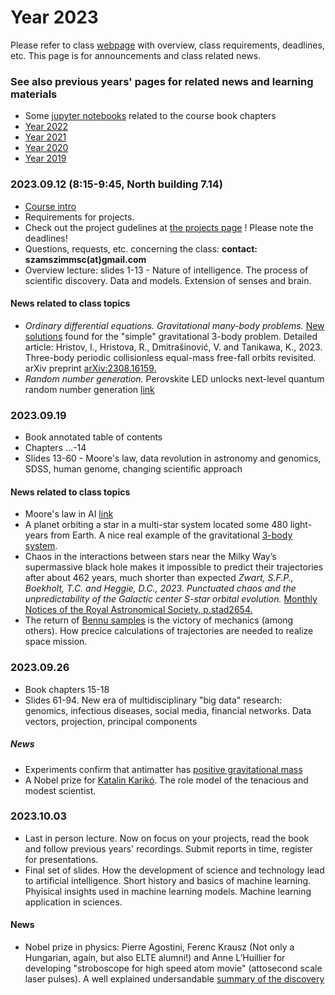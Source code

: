 # Year 2023

Please refer to class [webpage](https://icsabai.github.io/simulationsMsc/) with overview, class requirements, deadlines, etc. This page is for announcements and class related news.


### See also previous years' pages for related news and learning materials
- Some [jupyter notebooks](https://github.com/icsabai/simulationsMsc/tree/master) related to the course book chapters
- [Year 2022](https://icsabai.github.io/classes/compsimf17em/news2022/)
- [Year 2021](https://icsabai.github.io/classes/compsimf17em/news2021/)
- [Year 2020](https://icsabai.github.io/classes/compsimf17em/news2020/)
- [Year 2019](https://icsabai.github.io/classes/compsimf17em/news2019/)



### 2023.09.12 (8:15-9:45, North building 7.14) 
- [Course intro](class_intro_2023.pdf)
- Requirements for projects.
- Check out the project gudelines at [the projects page](https://icsabai.github.io/simulationsMsc/) ! Please note the deadlines!
- Questions, requests, etc. concerning the class: __contact: szamszimmsc(at)gmail.com__ 
- Overview lecture: slides 1-13 - Nature of intelligence. The process of scientific discovery. Data and models. Extension of senses and brain.

#### News related to class topics
- _Ordinary differential equations. Gravitational many-body problems._ [New solutions](https://www.newscientist.com/article/2390230-mathematicians-find-12000-solutions-for-fiendish-three-body-problem/) found for the "simple" gravitational 3-body problem.  Detailed article: Hristov, I., Hristova, R., Dmitrašinović, V. and Tanikawa, K., 2023. Three-body periodic collisionless equal-mass free-fall orbits revisited. arXiv preprint [arXiv:2308.16159.](https://arxiv.org/abs/2308.16159)
- _Random number generation._ Perovskite LED unlocks next-level quantum random number generation [link](https://newatlas.com/quantum-computing/perovskite-led-quantum-random-number/)


### 2023.09.19 
- Book annotated table of contents
- Chapters ...-14
- Slides 13-60 - Moore's law, data revolution in astronomy and genomics, SDSS, human genome, changing scientific approach

#### News related to class topics
- Moore's law in AI [link](https://www.visualcapitalist.com/cp/charted-history-exponential-growth-in-ai-computation/)
- A planet orbiting a star in a multi-star system located some 480 light-years from Earth. A nice real example of the gravitational [3-body system](https://www.space.com/giant-exoplanet-in-multi-star-system-3-body). 
- Chaos in the interactions between stars near the Milky Way’s supermassive black hole makes it impossible to predict their trajectories after about 462 years, much shorter than expected _Zwart, S.F.P., Boekholt, T.C. and Heggie, D.C., 2023. Punctuated chaos and the unpredictability of the Galactic center S-star orbital evolution._ [Monthly Notices of the Royal Astronomical Society, p.stad2654.](https://academic.oup.com/mnras/advance-article/doi/10.1093/mnras/stad2654/7262918)
- The return of [Bennu samples](https://www.nasa.gov/press-release/nasa-s-first-asteroid-sample-has-landed-now-secure-in-clean-room) is the victory of mechanics (among others). How precice calculations of trajectories are needed to realize space mission.

### 2023.09.26
- Book chapters 15-18
- Slides 61-94. New era of multidisciplinary "big data" research: genomics, infectious diseases, social media, financial networks. Data vectors, projection, principal components

##### News
- Experiments confirm that antimatter has [positive gravitational mass](https://www.nature.com/articles/d41586-023-03043-0)
- A Nobel prize for [Katalin Karikó](https://www.nobelprize.org/prizes/medicine/2023/summary/). The role model of the tenacious and  modest scientist.


### 2023.10.03
- Last in person lecture. Now on focus on your projects, read the book and follow previous years' recordings. Submit reports in time, register for presentations.
- Final set of slides. How the development of science and technology lead to artificial intelligence. Short history and basics of machine learning. Phyisical insights used in machine learning models. Machine learning application in sciences.

#### News
- Nobel prize in physics: Pierre Agostini, Ferenc Krausz (Not only a Hungarian, again, but also ELTE alumni!) and Anne L’Huillier for developing "stroboscope for high speed atom movie" (attosecond scale laser pulses). A well explained undersandable [summary of the discovery](https://bigthink.com/starts-with-a-bang/attosecond-spectroscopy-nobel-prize/)
